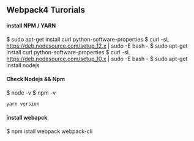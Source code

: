 ## Webpack4 Turorials


#### install NPM / YARN
$ sudo apt-get install curl python-software-properties
$ curl -sL https://deb.nodesource.com/setup_12.x | sudo -E bash -
$ sudo apt-get install curl python-software-properties
$ curl -sL https://deb.nodesource.com/setup_10.x | sudo -E bash -
$ sudo apt-get install nodejs


#### Check Nodejs && Npm
$ node -v
$ npm -v

```js
yarn version
```


#### install webapck
$ npm istall webpack webpack-cli

